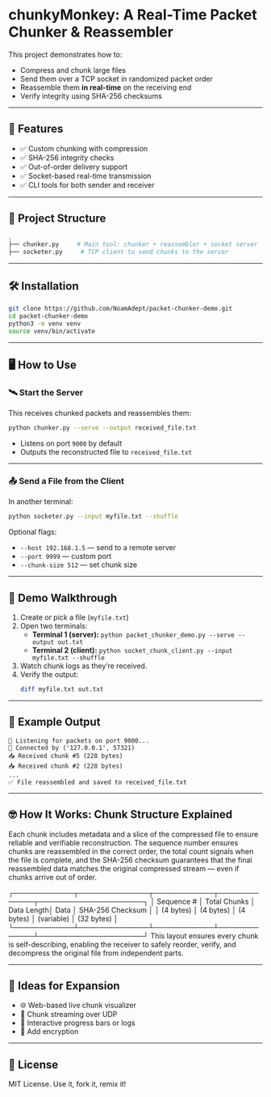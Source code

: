 
# chunkyMonkey: A Real-Time Packet Chunker & Reassembler

This project demonstrates how to:
- Compress and chunk large files
- Send them over a TCP socket in randomized packet order
- Reassemble them **in real-time** on the receiving end
- Verify integrity using SHA-256 checksums

---

## 🚀 Features

- ✅ Custom chunking with compression
- ✅ SHA-256 integrity checks
- ✅ Out-of-order delivery support
- ✅ Socket-based real-time transmission
- ✅ CLI tools for both sender and receiver

---

## 📁 Project Structure

```bash
.
├── chunker.py     # Main tool: chunker + reassembler + socket server
├── socketer.py     # TCP client to send chunks to the server
```

---

## 🛠️ Installation

```bash
git clone https://github.com/NoamAdept/packet-chunker-demo.git
cd packet-chunker-demo
python3 -m venv venv
source venv/bin/activate
```

---

## 🖥️ How to Use

### 🛰️ Start the Server
This receives chunked packets and reassembles them:

```bash
python chunker.py --serve --output received_file.txt
```

- Listens on port `9000` by default
- Outputs the reconstructed file to `received_file.txt`

---

### 📤 Send a File from the Client

In another terminal:

```bash
python socketer.py --input myfile.txt --shuffle
```

Optional flags:
- `--host 192.168.1.5` — send to a remote server
- `--port 9999` — custom port
- `--chunk-size 512` — set chunk size

---

## 📸 Demo Walkthrough

1. Create or pick a file (`myfile.txt`)
2. Open two terminals:
   - **Terminal 1 (server):** `python packet_chunker_demo.py --serve --output out.txt`
   - **Terminal 2 (client):** `python socket_chunk_client.py --input myfile.txt --shuffle`
3. Watch chunk logs as they’re received.
4. Verify the output:
   ```bash
   diff myfile.txt out.txt
   ```

---

## 🧪 Example Output

```
📡 Listening for packets on port 9000...
🔌 Connected by ('127.0.0.1', 57321)
📥 Received chunk #5 (228 bytes)
📥 Received chunk #2 (228 bytes)
...
✅ File reassembled and saved to received_file.txt
```

---

## 🤓 How It Works: Chunk Structure Explained
Each chunk includes metadata and a slice of the compressed file to ensure reliable and verifiable reconstruction. The sequence number ensures chunks are reassembled in the correct order, the total count signals when the file is complete, and the SHA-256 checksum guarantees that the final reassembled data matches the original compressed stream — even if chunks arrive out of order.

┌────────────┬──────────────┬────────────┬─────────────┬─────────────────────┐
│ Sequence # │ Total Chunks │ Data Length│   Data       │ SHA-256 Checksum   │
│  (4 bytes) │   (4 bytes)  │  (4 bytes) │ (variable)  │  (32 bytes)         │
└────────────┴──────────────┴────────────┴─────────────┴─────────────────────┘
This layout ensures every chunk is self-describing, enabling the receiver to safely reorder, verify, and decompress the original file from independent parts.

---

## 🧠 Ideas for Expansion

- 🌐 Web-based live chunk visualizer
- 📂 Chunk streaming over UDP
- 💬 Interactive progress bars or logs
- 🔐 Add encryption

---

## 📝 License

MIT License. Use it, fork it, remix it!
